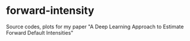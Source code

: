 # forward-intensity
Source codes, plots for my paper "A Deep Learning Approach to Estimate Forward Default Intensities"
